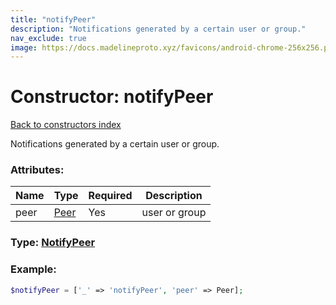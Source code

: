 ```yaml
---
title: "notifyPeer"
description: "Notifications generated by a certain user or group."
nav_exclude: true
image: https://docs.madelineproto.xyz/favicons/android-chrome-256x256.png
---
```

# Constructor: notifyPeer  
[Back to constructors index](/API_docs/constructors/index.html)



Notifications generated by a certain user or group.

### Attributes:

| Name     |    Type       | Required | Description |
|----------|---------------|----------|-------------|
|peer|[Peer](/API_docs/types/Peer.html) | Yes|user or group|



### Type: [NotifyPeer](/API_docs/types/NotifyPeer.html)


### Example:

```php
$notifyPeer = ['_' => 'notifyPeer', 'peer' => Peer];
```  
